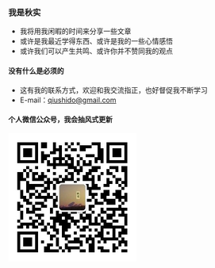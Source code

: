 ### 我是秋实

- 我将用我闲暇的时间来分享一些文章 
- 或许是我最近学得东西、或许是我的一些心情感悟  
- 或许我们可以产生共鸣、或许你并不赞同我的观点  

#### 没有什么是必须的

- 这有我的联系方式，欢迎和我交流指正，也好督促我不断学习   
- E-mail：qiushido@gmail.com  

#### 个人微信公众号，我会抽风式更新  
![weixin](./img/wechat.jpg)

